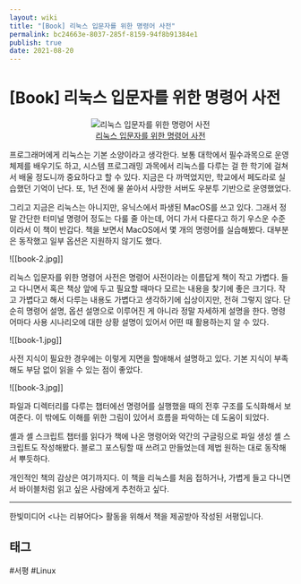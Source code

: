 ```yaml
---
layout: wiki
title: "[Book] 리눅스 입문자를 위한 명령어 사전"
permalink: bc24663e-8037-285f-8159-94f8b91384e1
publish: true
date: 2021-08-20
---
```


# \[Book] 리눅스 입문자를 위한 명령어 사전

<div align="center">
    <img src="/assets/linux-command/book.jpg" alt="리눅스 입문자를 위한 명령어 사전"><br />
    <a href="https://www.hanbit.co.kr/store/books/look.php?p_code=B4300598719">리눅스 입문자를 위한 명령어 사전</a>
</div>

프로그래머에게 리눅스는 기본 소양이라고 생각한다. 보통 대학에서 필수과목으로 운영체제를 배우기도 하고, 시스템 프로그래밍 과목에서 리눅스를 다루는 걸 한 학기에 걸쳐서 배울 정도니까 중요하다고 할 수 있다. 지금은 다 까먹었지만, 학교에서 페도라로 실습했던 기억이 난다. 또, 1년 전에 물 쏟아서 사망한 서버도 우분투 기반으로 운영했었다.

그리고 지금은 리눅스는 아니지만, 유닉스에서 파생된 MacOS를 쓰고 있다. 그래서 정말 간단한 터미널 명령어 정도는 다룰 줄 아는데, 어디 가서 다룬다고 하기 우스운 수준이라서 이 책이 반갑다. 책을 보면서 MacOS에서 몇 개의 명령어를 실습해봤다. 대부분은 동작했고 일부 옵션은 지원하지 않기도 했다.

![[book-2.jpg]]

리눅스 입문자를 위한 명령어 사전은 명령어 사전이라는 이름답게 책이 작고 가볍다. 들고 다니면서 혹은 책상 앞에 두고 필요할 때마다 모르는 내용을 찾기에 좋은 크기다. 작고 가볍다고 해서 다루는 내용도 가볍다고 생각하기에 십상이지만, 전혀 그렇지 않다. 단순히 명령어 설명, 옵션 설명으로 이루어진 게 아니라 정말 자세하게 설명을 한다. 명령어마다 사용 시나리오에 대한 상황 설명이 있어서 어떤 때 활용하는지 알 수 있다.

![[book-1.jpg]]

사전 지식이 필요한 경우에는 이렇게 지면을 할애해서 설명하고 있다. 기본 지식이 부족해도 부담 없이 읽을 수 있는 점이 좋았다.

![[book-3.jpg]]

파일과 디렉터리를 다루는 챕터에선 명령어를 실행했을 때의 전후 구조를 도식화해서 보여준다. 이 밖에도 이해를 위한 그림이 있어서 흐름을 파악하는 데 도움이 되었다.

셸과 셸 스크립트 챕터를 읽다가 책에 나온 명령어와 약간의 구글링으로 파일 생성 셸 스크립트도 작성해봤다. 블로그 포스팅할 때 쓰려고 만들었는데 제법 원하는 대로 동작해서 뿌듯하다. 

개인적인 책의 감상은 여기까지다. 
이 책을 리눅스를 처음 접하거나, 가볍게 들고 다니면서 바이블처럼 읽고 싶은 사람에게 추천하고 싶다. 

---

한빛미디어 <나는 리뷰어다\> 활동을 위해서 책을 제공받아 작성된 서평입니다.

## 태그

#서평 #Linux